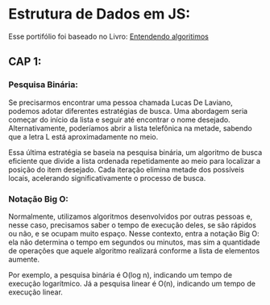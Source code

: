 # Estrutura de Dados em JS:

Esse portifólio foi baseado no Livro: [Entendendo algoritimos](https://www.amazon.com.br/Entendendo-Algoritmos-Ilustrado-Programadores-Curiosos/dp/8575225634)

## CAP 1:

### Pesquisa Binária: 

Se precisarmos encontrar uma pessoa chamada Lucas De Laviano, podemos adotar diferentes estratégias de busca. Uma abordagem seria começar do início da lista e seguir até encontrar o nome desejado. Alternativamente, poderíamos abrir a lista telefônica na metade, sabendo que a letra L está aproximadamente no meio.

Essa última estratégia se baseia na pesquisa binária, um algoritmo de busca eficiente que divide a lista ordenada repetidamente ao meio para localizar a posição do item desejado. Cada iteração elimina metade dos possíveis locais, acelerando significativamente o processo de busca.

### Notação Big O:

Normalmente, utilizamos algoritmos desenvolvidos por outras pessoas e, nesse caso, precisamos saber o tempo de execução deles, se são rápidos ou não, e se ocupam muito espaço. Nesse contexto, entra a notação Big O: ela não determina o tempo em segundos ou minutos, mas sim a quantidade de operações que aquele algoritmo realizará conforme a lista de elementos aumente.

Por exemplo, a pesquisa binária é O(log n), indicando um tempo de execução logarítmico. Já a pesquisa linear é O(n), indicando um tempo de execução linear.


